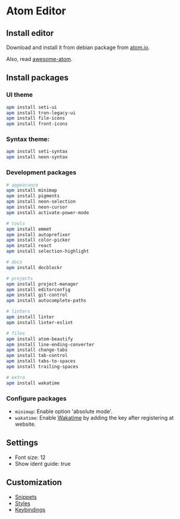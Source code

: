 # Atom Editor

## Install editor

Download and install it from debian package from [atom.io](https://atom.io/).

Also, read [awesome-atom](https://github.com/mehcode/awesome-atom).

## Install packages

### UI theme

```bash
apm install seti-ui
apm install tron-legacy-ui
apm install file-icons
apm install front-icons
```

### Syntax theme:

```bash
apm install seti-syntax
apm install neon-syntax
```

### Development packages

```bash
# appearance
apm install minimap
apm install pigments
apm install neon-selection
apm install neon-cursor
apm install activate-power-mode

# tools
apm install emmet
apm install autoprefixer
apm install color-picker
apm install react
apm install selection-highlight

# docs
apm install docblockr

# projects
apm install project-manager
apm install editorconfig
apm install git-control
apm install autocomplete-paths

# linters
apm install linter
apm install linter-eslint

# files
apm install atom-beautify
apm install line-ending-converter
apm install change-tabs
apm install tab-control
apm install tabs-to-spaces
apm install trailing-spaces

# extra
apm install wakatime
```

### Configure packages

- `minimap`: Enable option 'absolute mode'.
- `wakatime`: Enable [Wakatime](http://wakatime.com) by adding the key after registering at website.

## Settings

- Font size: 12
- Show ident guide: true

## Customization

- [Snippets](https://gist.github.com/romelperez/a244043bed680292db509fd8fc427ab0)
- [Styles](https://gist.github.com/romelperez/5a02fb32782acc9e286ed23035230c30)
- [Keybindings](https://gist.github.com/romelperez/b31fa9037c275f9415ac5419298108e8)
